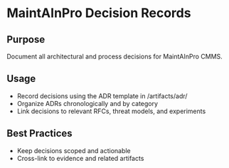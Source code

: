 # MaintAInPro Decision Records

## Purpose

Document all architectural and process decisions for MaintAInPro CMMS.

## Usage

- Record decisions using the ADR template in /artifacts/adr/
- Organize ADRs chronologically and by category
- Link decisions to relevant RFCs, threat models, and experiments

## Best Practices

- Keep decisions scoped and actionable
- Cross-link to evidence and related artifacts
